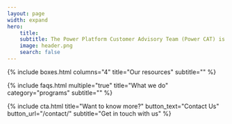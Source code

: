 ```yaml
---
layout: page
width: expand
hero:
    title: 
    subtitle: The Power Platform Customer Advisory Team (Power CAT) is a group of solution architects, engineers, and program managers in Power Platform engineering. We work with customers to solve their hardest problems and guide them to success with Power Platform.
    image: header.png
    search: false
---
```



{% include boxes.html columns="4" title="Our resources" subtitle="" %}

{% include faqs.html multiple="true" title="What we do" category="programs" subtitle="" %}

<!-- {% include featured.html tag="featured" title="Popular Articles" subtitle="Featured articles" %} -->

<!-- {% include videos.html columns="2" title="Power CAT Live" subtitle="Videos about Power Platform" %} -->


<!--{% include team.html authors="evan, john, sara, alex, tom, daniel" title="We are here to help" subtitle="Our team is just an email away ready to answer your questions" %}-->

{% include cta.html title="Want to know more?" button_text="Contact Us" button_url="/contact/" subtitle="Get in touch with us" %}


